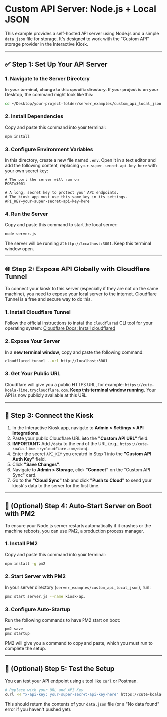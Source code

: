 # Custom API Server: Node.js + Local JSON

This example provides a self-hosted API server using Node.js and a simple `data.json` file for storage. It's designed to work with the "Custom API" storage provider in the Interactive Kiosk.

---

## ✅ Step 1: Set Up Your API Server

### 1. Navigate to the Server Directory
In your terminal, change to this specific directory. If your project is on your Desktop, the command might look like this:
```bash
cd ~/Desktop/your-project-folder/server_examples/custom_api_local_json
```

### 2. Install Dependencies
Copy and paste this command into your terminal:
```bash
npm install
```

### 3. Configure Environment Variables
In this directory, create a new file named `.env`. Open it in a text editor and add the following content, replacing `your-super-secret-api-key-here` with your own secret key:
```
# The port the server will run on
PORT=3001

# A long, secret key to protect your API endpoints.
# The kiosk app must use this same key in its settings.
API_KEY=your-super-secret-api-key-here
```

### 4. Run the Server
Copy and paste this command to start the local server:
```bash
node server.js
```
The server will be running at `http://localhost:3001`. Keep this terminal window open.

---

## 🌐 Step 2: Expose API Globally with Cloudflare Tunnel

To connect your kiosk to this server (especially if they are not on the same machine), you need to expose your local server to the internet. Cloudflare Tunnel is a free and secure way to do this.

### 1. Install Cloudflare Tunnel
Follow the official instructions to install the `cloudflared` CLI tool for your operating system:
[Cloudflare Docs: Install cloudflared](https://developers.cloudflare.com/cloudflare-one/connections/connect-apps/install-and-setup/installation/)

### 2. Expose Your Server
In a **new terminal window**, copy and paste the following command:
```bash
cloudflared tunnel --url http://localhost:3001
```

### 3. Get Your Public URL
Cloudflare will give you a public HTTPS URL, for example: `https://cute-koala-lime.trycloudflare.com`. **Keep this terminal window running.** Your API is now publicly available at this URL.

---

## 🔌 Step 3: Connect the Kiosk

1.  In the Interactive Kiosk app, navigate to **Admin > Settings > API Integrations**.
2.  Paste your public Cloudflare URL into the **"Custom API URL"** field.
3.  **IMPORTANT:** Add `/data` to the end of the URL (e.g., `https://cute-koala-lime.trycloudflare.com/data`).
4.  Enter the secret `API_KEY` you created in Step 1 into the **"Custom API Auth Key"** field.
5.  Click **"Save Changes"**.
6.  Navigate to **Admin > Storage**, click **"Connect"** on the "Custom API Sync" card.
7.  Go to the **"Cloud Sync"** tab and click **"Push to Cloud"** to send your kiosk's data to the server for the first time.

---

## 🔁 (Optional) Step 4: Auto-Start Server on Boot with PM2

To ensure your Node.js server restarts automatically if it crashes or the machine reboots, you can use PM2, a production process manager.

### 1. Install PM2
Copy and paste this command into your terminal:
```bash
npm install -g pm2
```

### 2. Start Server with PM2
In your server directory (`server_examples/custom_api_local_json`), run:
```bash
pm2 start server.js --name kiosk-api
```

### 3. Configure Auto-Startup
Run the following commands to have PM2 start on boot:
```bash
pm2 save
pm2 startup
```
PM2 will give you a command to copy and paste, which you must run to complete the setup.

---

## 🧪 (Optional) Step 5: Test the Setup

You can test your API endpoint using a tool like `curl` or Postman.

```bash
# Replace with your URL and API Key
curl -H "x-api-key: your-super-secret-api-key-here" https://cute-koala-lime.trycloudflare.com/data
```
This should return the contents of your `data.json` file (or a "No data found" error if you haven't pushed yet).